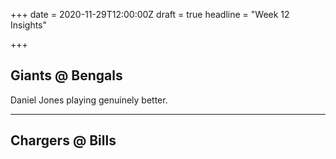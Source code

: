+++
date = 2020-11-29T12:00:00Z
draft = true
headline = "Week 12 Insights"

+++
## Giants @ Bengals

Daniel Jones playing genuinely better.

***

## Chargers @ Bills